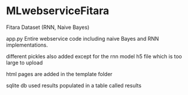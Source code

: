 # MLwebserviceFitara
Fitara Dataset (RNN, Naive Bayes)

app.py
Entire webservice code including naive Bayes and RNN implementations.

different pickles also added except for the rnn model h5 file which is too large to upload 

html pages are added in the template folder

sqlite db used
results populated in a table called results
